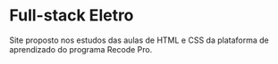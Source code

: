 # Full-stack Eletro

Site proposto nos estudos das aulas de HTML e CSS da plataforma de aprendizado do programa Recode Pro.